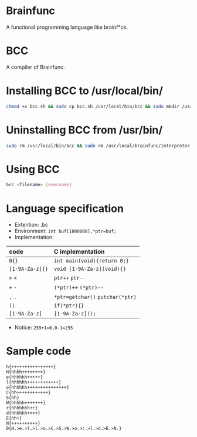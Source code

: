 # Brainfunc
A functional programming language like brainf\*ck.

# BCC
A compiler of Brainfunc.

# Installing BCC to /usr/local/bin/
```sh
chmod +x bcc.sh && sudo cp bcc.sh /usr/local/bin/bcc && sudo mkdir /usr/local/brainfunc/ && sudo cp interpreter.c /usr/local/brainfunc/interpreter.c
```

# Uninstalling BCC from /usr/bin/
```sh
sudo rm /usr/local/bin/bcc && sudo rm /usr/local/brainfunc/interpreter.c && sudo rmdir /usr/local/brainfunc/
```

# Using BCC
```sh
bcc <filename> [execname]
```

# Language specification

- Extention: .bc
- Environment: `int buf[1000000],*ptr=buf;`
- Implementation:

| code            | C implementation                 |
| :-------------- | :------------------------------- |
| `0{}`           | `int main(void){return 0;}`      |
| `[1-9A-Za-z]{}` | `void [1-9A-Za-z](void){}`       |
| `>` `<`         | `ptr++` `ptr--`                  |
| `+` `-`         | `(*ptr)++` `(*ptr)--`            |
| `,` `.`         | `*ptr=getchar()` `putchar(*ptr)` |
| `()`            | `if(*ptr){}`                     |
| `[1-9A-Za-z]`   | `[1-9A-Za-z]();`                 |

- Notice: `255+1=0,0-1=255`

# Sample code
```brainfuck
h{++++++++++++++++}
H{hhhh++++++++}
e{hhhhhh+++++}
l{hhhhhh++++++++++++}
o{hhhhhh+++++++++++++++}
C{hh++++++++++++}
S{hh}
W{hhhhh+++++++}
r{hhhhhhh++}
d{hhhhhh++++}
E{hh+}
N{++++++++++}
0{H.>e.>l.>l.>o.>C.>S.>W.>o.>r.>l.>d.>E.>N.}
```
